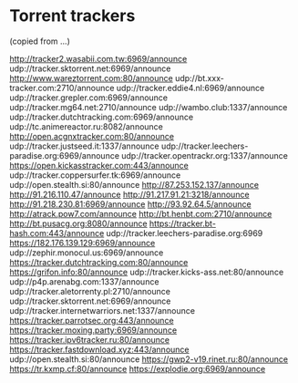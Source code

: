 # Torrent trackers

(copied from  ...)



http://tracker2.wasabii.com.tw:6969/announce
udp://tracker.sktorrent.net:6969/announce
http://www.wareztorrent.com:80/announce
udp://bt.xxx-tracker.com:2710/announce
udp://tracker.eddie4.nl:6969/announce
udp://tracker.grepler.com:6969/announce
udp://tracker.mg64.net:2710/announce
udp://wambo.club:1337/announce
udp://tracker.dutchtracking.com:6969/announce
udp://tc.animereactor.ru:8082/announce
http://open.acgnxtracker.com:80/announce
udp://tracker.justseed.it:1337/announce
udp://tracker.leechers-paradise.org:6969/announce
udp://tracker.opentrackr.org:1337/announce
https://open.kickasstracker.com:443/announce
udp://tracker.coppersurfer.tk:6969/announce
udp://open.stealth.si:80/announce
http://87.253.152.137/announce
http://91.216.110.47/announce
http://91.217.91.21:3218/announce
http://91.218.230.81:6969/announce
http://93.92.64.5/announce
http://atrack.pow7.com/announce
http://bt.henbt.com:2710/announce
http://bt.pusacg.org:8080/announce
https://tracker.bt-hash.com:443/announce
udp://tracker.leechers-paradise.org:6969
https://182.176.139.129:6969/announce
udp://zephir.monocul.us:6969/announce
https://tracker.dutchtracking.com:80/announce
https://grifon.info:80/announce
udp://tracker.kicks-ass.net:80/announce
udp://p4p.arenabg.com:1337/announce
udp://tracker.aletorrenty.pl:2710/announce
udp://tracker.sktorrent.net:6969/announce
udp://tracker.internetwarriors.net:1337/announce
https://tracker.parrotsec.org:443/announce
https://tracker.moxing.party:6969/announce
https://tracker.ipv6tracker.ru:80/announce
https://tracker.fastdownload.xyz:443/announce
udp://open.stealth.si:80/announce
https://gwp2-v19.rinet.ru:80/announce
https://tr.kxmp.cf:80/announce
https://explodie.org:6969/announce
